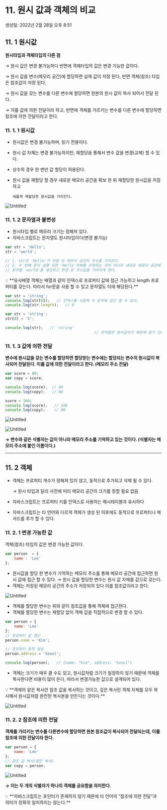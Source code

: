 # 11.  원시 값과 객체의 비교

생성일: 2022년 2월 28일 오후 8:51

## 11. 1 원시값

**원시타입과 객체타입의 다른 점**

→ 원시 값은 변경 불가능하다 반면에 객체타입의 값은 변경 가능한 값이다.

→ 원시 값을 변수(메모리 공간)에 할당하면 실제 값이 저장 된다, 반면 객체(참조) 타입은 참조값이 저장 된다.

→ 원시 값을 갖는 변수를 다른 변수에 할당하면 원본의 원시 값이 복사 되어서 전달 된다.

→ 이를 값에 의한 전달이라 하고, 반면에 객체를 가르키는 변수를 다른 변수에 할당하면 참조에 의한 전달이라고 한다.

### 11. 1. 1 원시값

- 원시값은 변경 불가능하며, 읽기 전용이다.
- 원시 값 자체는 변경 불가능하지만, 재할당을 통해서 변수 값을 변경(교체) 할 수 있다.
- 상수의 경우 한 번만 값 할당이 허용된다.
- 원시 값을 재할당 할 경우 새로운 메모리 공간을 확보 한 뒤 재할당한 원시값을 저장하고

      새롭게 재할당한 원시값을 가리킨다.

![Untitled](images/Untitled.png)

### 11. 1. 2 문자열과 불변성

- 원시타입 별로 메모리 크기는 정해져 있다.
- 자바스크립트는 문자열도 원시타입이다(변경 불가능)

```jsx
var str = 'Hello';
str = 'world';

// 1. str은 'Hello'가 저장 된 메모리 공간의 주소를 가리킨다.
// 2. 두 번째 문이 실행 되면 'Hello'자체를 수정하는 것이 아니라 새로운 메모리 공간에
// 문자열 'world'를 생성하고 변경 된 주소값을 가리키게 한다.
```

<aside>
💡 **유사배열 객체는 배열과 같이 인덱스로 프로퍼티 값에 접근 가능하고 length 프로퍼티를 갖는다. 따라서 for문을 사용 할 수 있고 문자열도 이에 해당된다.**

</aside>

```jsx
var str = 'string';
console.log(str[0]);   // 인덱스를 사용해 각 문자에 접근 할 수 있다.
console.log(str.length);   // 0
```

```jsx
var str = 'string';
str[0] = '5';

console.log(str);   // 'string'
										// 문자열은 원시값이기 때문에 읽기 전용 값으로, 변경 할 수 없다.
```

### 11. 1. 3 값에 의한 전달

**변수에 원시값을 갖는 변수를 할당하면 할당받는 변수에는 할당되는 변수의 원시값이 복사되어 전달된다. 이를 값에 의한 전달이라고 한다. (메모리 주소 전달)**

```jsx
var score = 80;
var copy = score;

console.log(score);  // 80
console.log(copy);   // 80

score = 100;
console.log(score);   // 100
console.log(copy);    // 80
```

![Untitled](images/Untitled%201.png)

![Untitled](images/Untitled%202.png)

**→ 변수와 같은 식별자는 값이 아니라 메모리 주소를 기억하고 있는 것이다. (식별자는 메모리 주소에 붙인 이름이다.)**

---

## 11. 2 객체

- 객체는 프로퍼티 개수가 정해져 있지 않고, 동적으로 추가되고 삭제 될 수 있다.

   → 원시 타입과 달리 사전에 미리 메모리 공간의 크기를 정할 필요 없음

- 자바스크립트는 프로퍼티 키를 인덱스로 사용하는 해시테이블과 유사하다
- 자바스크립트는 타 언어와 다르게 객체가 생성 된 이후에도 동적으로 프로퍼티나 메서드를 추가 할 수 있다.

### 11. 2. 1 변경 가능한 값

객체(참조) 타입의 값은 변경 가능한 값이다.

```jsx
var person  = {
	name : 'Lee'
};
```

- 원시값을 할당 한 변수가 기억하는 메모리 주소를 통해 메모리 공간에 접근하면 원시 값에 접근 할 수 있다. → 원시 값을 할당한 변수는 원시 값 자체를 값으로 갖는다.
- 객체는 저장된 메모리 공간의 주소가 저장되어 있다 이를 참조값이라고 한다.

![Untitled](images/Untitled%203.png)

- 객체를 할당한 변수는 위와 같이 참조값을 통해 객체에 접근한다.
- 객체를 할당한 변수는 재할당 없이 객체 값을 직접적으로 변경 할 수 있다.

```jsx
var person = {
	name: 'Lee'
};
// 프로퍼티 값 갱신
person.name = 'Kim';

// 프로퍼티 동적 생성
person.address = 'Seoul';

console.log(person);   // {name: "Kim", address: "Seoul"}
```

- 객체는 크기가 매우 클 수도 있고, 원시값처럼 크기가 일정하지 않기 때문에 객체를 복사한다면 비용이 많이 든다, 따라서 변경가능한 값으로 설계되어 있다.

<aside>
💡 **객체의 얕은 복사란 참조 값을 복사하는 것이고, 깊은 복사란 객체 자체를 모두 복사해서 원시값처럼 완전한 복사본을 만든다는 것이다.**

</aside>

![Untitled](images/Untitled%204.png)

### 11. 2. 2 참조에 의한 전달

**객체를 가리키는 변수를 다른변수에 할당하면 원본 참조값이 복사되어 전달되는데, 이를 참조에 의한 전달이라 한다.**

```jsx
var person = {
	name: 'Lee'
};
// 참조 값 복사(얕은 복사)
var copy = person;
```

![Untitled](images/Untitled%205.png)

**→ 이는 두 개의 식별자가 하나의 객체를 공유함을 의미한다.**

<aside>
💡 **자바스크립트는 포인터가 존재하지 않기 때문에 타 언어의 “참조에 의한 전달”과 의미가 정확히 일치하지는 않는다.**

</aside>
